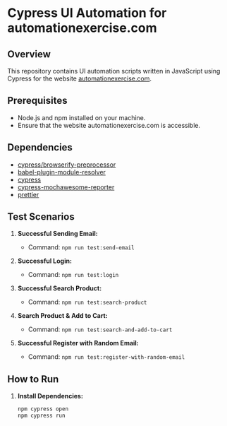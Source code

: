 # Cypress UI Automation for automationexercise.com

## Overview

This repository contains UI automation scripts written in JavaScript using Cypress for the website [automationexercise.com](https://automationexercise.com).

## Prerequisites

- Node.js and npm installed on your machine.
- Ensure that the website automationexercise.com is accessible.

## Dependencies

- [cypress/browserify-preprocessor](https://www.npmjs.com/package/cypress/browserify-preprocessor)
- [babel-plugin-module-resolver](https://www.npmjs.com/package/babel-plugin-module-resolver)
- [cypress](https://www.npmjs.com/package/cypress)
- [cypress-mochawesome-reporter](https://www.npmjs.com/package/cypress-mochawesome-reporter)
- [prettier](https://www.npmjs.com/package/prettier)

## Test Scenarios

1. **Successful Sending Email:**
   - Command: `npm run test:send-email`

2. **Successful Login:**
   - Command: `npm run test:login`

3. **Successful Search Product:**
   - Command: `npm run test:search-product`

4. **Search Product & Add to Cart:**
   - Command: `npm run test:search-and-add-to-cart`

5. **Successful Register with Random Email:**
   - Command: `npm run test:register-with-random-email`

## How to Run

1. **Install Dependencies:**
   ```bash
   npm cypress open
   npm cypress run
